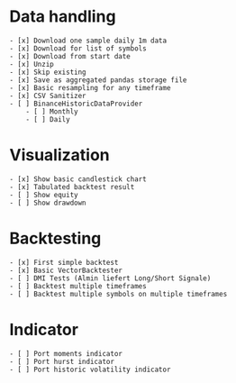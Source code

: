 # Data handling

	- [x] Download one sample daily 1m data
	- [x] Download for list of symbols
	- [x] Download from start date
	- [x] Unzip
	- [x] Skip existing
	- [x] Save as aggregated pandas storage file
	- [x] Basic resampling for any timeframe
	- [x] CSV Sanitizer
	- [ ] BinanceHistoricDataProvider
      	- [ ] Monthly
      	- [ ] Daily
  
# Visualization

	- [x] Show basic candlestick chart
	- [x] Tabulated backtest result 
	- [ ] Show equity
	- [ ] Show drawdown

# Backtesting

	- [x] First simple backtest
	- [x] Basic VectorBacktester
	- [ ] DMI Tests (Almin liefert Long/Short Signale)
	- [ ] Backtest multiple timeframes
	- [ ] Backtest multiple symbols on multiple timeframes

# Indicator

	- [ ] Port moments indicator
	- [ ] Port hurst indicator
	- [ ] Port historic volatility indicator